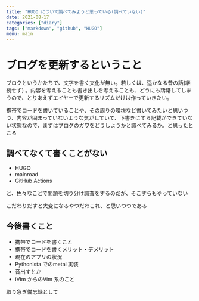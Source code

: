```yaml
---
title: "HUGO について調べてみようと思っている(調べていない)"
date: 2021-08-17
categories: ["diary"]
tags: ["markdown", "github", "HUGO"]
menu: main
---
```




# ブログを更新するということ

ブロクというかたちで、文字を書く文化が無い。若しくは、遥かなる昔の話(継続せず) 。内容を考えることも書き出しを考えることも、どうにも躊躇してしまうので、とりあえずエイヤーで更新するリズムだけは作っていきたい。

携帯でコードを書いていることや、その周りの環境など書いてみたいと思いつつ、内容が固まっていないような気がしていて、下書きにすら記載ができていない状態なので、まずはブログのガワをどうしようかと調べてみるか。と思ったところ

## 調べてなくて書くことがない

- HUGO
- mainroad
- GitHub Actions

と、色々なことで問題を切り分け調査をするのだが、そこすらもやっていない

こだわりだすと大変になるやつだわこれ、と思いつつである

## 今後書くこと

- 携帯でコードを書くこと
- 携帯でコードを書くメリット・デメリット
- 現在のアプリの状況
- Pythonista でのmetal 実装
- 音出すとか
- iVim からのVim 系のこと

取り急ぎ備忘録として
